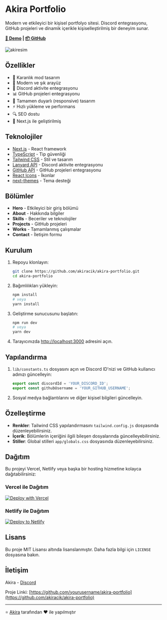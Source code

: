 # Akira Portfolio

Modern ve etkileyici bir kişisel portfolyo sitesi. Discord entegrasyonu, GitHub projeleri ve dinamik içerikle kişiselleştirilmiş bir deneyim sunar.

**[🔗 Demo](https://akira-portfolioo.vercel.app) | [📦 GitHub](https://github.com/akiracik/akira-portfolio)**

![akiresim](https://github.com/user-attachments/assets/5ef0d510-49aa-4af8-a326-b878c16aec5a)

## Özellikler

- 🌙 Karanlık mod tasarım
- 🎨 Modern ve şık arayüz
- 🔄 Discord aktivite entegrasyonu
- 📊 GitHub projeleri entegrasyonu
- 📱 Tamamen duyarlı (responsive) tasarım
- ⚡ Hızlı yükleme ve performans
- 🔍 SEO dostu
- 🚀 Next.js ile geliştirilmiş

## Teknolojiler

- [Next.js](https://nextjs.org/) - React framework
- [TypeScript](https://www.typescriptlang.org/) - Tip güvenliği
- [Tailwind CSS](https://tailwindcss.com/) - Stil ve tasarım
- [Lanyard API](https://github.com/phineas/lanyard) - Discord aktivite entegrasyonu
- [GitHub API](https://docs.github.com/en/rest) - GitHub projeleri entegrasyonu
- [React Icons](https://react-icons.github.io/react-icons/) - İkonlar
- [next-themes](https://github.com/pacocoursey/next-themes) - Tema desteği

## Bölümler

- **Hero** - Etkileyici bir giriş bölümü
- **About** - Hakkında bilgiler
- **Skills** - Beceriler ve teknolojiler
- **Projects** - GitHub projeleri
- **Works** - Tamamlanmış çalışmalar
- **Contact** - İletişim formu

## Kurulum

1. Repoyu klonlayın:
   ```bash
   git clone https://github.com/akiracik/akira-portfolio.git
   cd akira-portfolio
   ```

2. Bağımlılıkları yükleyin:
   ```bash
   npm install
   # veya
   yarn install
   ```

3. Geliştirme sunucusunu başlatın:
   ```bash
   npm run dev
   # veya
   yarn dev
   ```

4. Tarayıcınızda [http://localhost:3000](http://localhost:3000) adresini açın.

## Yapılandırma

1. `lib/constants.ts` dosyasını açın ve Discord ID'nizi ve GitHub kullanıcı adınızı güncelleyin:
   ```typescript
   export const discordId = 'YOUR_DISCORD_ID';
   export const githubUsername = 'YOUR_GITHUB_USERNAME';
   ```

2. Sosyal medya bağlantılarını ve diğer kişisel bilgileri güncelleyin.

## Özelleştirme

- **Renkler**: Tailwind CSS yapılandırmasını `tailwind.config.js` dosyasında düzenleyebilirsiniz.
- **İçerik**: Bölümlerin içeriğini ilgili bileşen dosyalarında güncelleyebilirsiniz.
- **Stiller**: Global stilleri `app/globals.css` dosyasında düzenleyebilirsiniz.

## Dağıtım

Bu projeyi Vercel, Netlify veya başka bir hosting hizmetine kolayca dağıtabilirsiniz:

### Vercel ile Dağıtım

[![Deploy with Vercel](https://vercel.com/button)](https://vercel.com/new/clone?repository-url=https://github.com/akiracik/akira-portfolio)

### Netlify ile Dağıtım

[![Deploy to Netlify](https://www.netlify.com/img/deploy/button.svg)](https://app.netlify.com/start/deploy?repository=https://github.com/akiracik/akira-portfolio)

## Lisans

Bu proje MIT Lisansı altında lisanslanmıştır. Daha fazla bilgi için `LICENSE` dosyasına bakın.

## İletişim

Akira - [Discord](https://discord.com/users/337545269845688361)

Proje Linki: [https://github.com/yourusername/akira-portfolio](https://github.com/akiracik/akira-portfolio)

---

⭐️ [Akira](https://github.com/akiracik) tarafından ❤️ ile yapılmıştır

